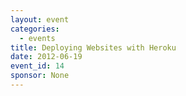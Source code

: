 ```yaml
---
layout: event
categories: 
  - events
title: Deploying Websites with Heroku
date: 2012-06-19
event_id: 14
sponsor: None
---
```



